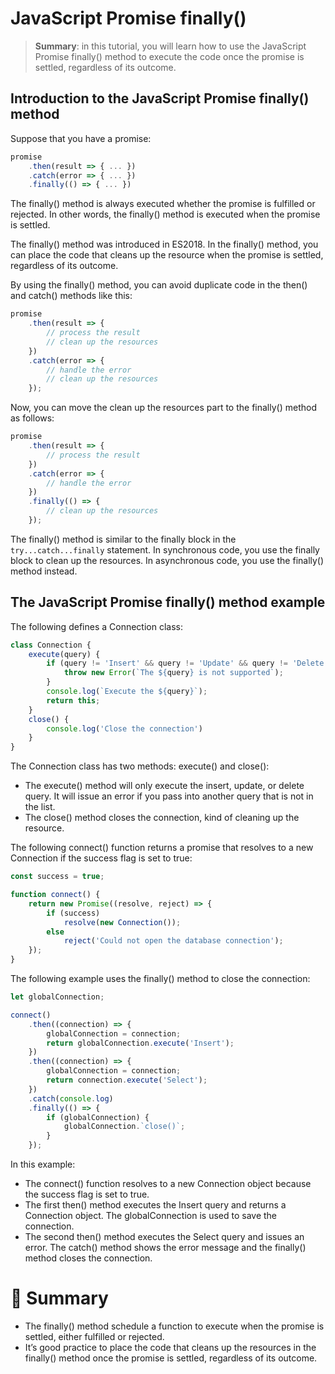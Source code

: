 # JavaScript Promise finally()

> __Summary__: in this tutorial, you will learn how to use the JavaScript Promise finally() method to execute the code once the promise is settled, regardless of its outcome.

## Introduction to the JavaScript Promise finally() method

Suppose that you have a promise:

```js
promise
    .then(result => { ... })
    .catch(error => { ... })
    .finally(() => { ... })
```

The finally() method is always executed whether the promise is fulfilled or rejected. In other words, the finally() method is executed when the promise is settled.

The finally() method was introduced in ES2018. In the finally() method, you can place the code that cleans up the resource when the promise is settled, regardless of its outcome.

By using the finally() method, you can avoid duplicate code in the then() and catch() methods like this:

```js
promise
    .then(result => {
        // process the result
        // clean up the resources
    })
    .catch(error => {
        // handle the error
        // clean up the resources
    });
```

Now, you can move the clean up the resources part to the finally() method as follows:

```js
promise
    .then(result => {
        // process the result
    })
    .catch(error => {
        // handle the error
    })
    .finally(() => {
        // clean up the resources
    });
```

The finally() method is similar to the finally block in the `try...catch...finally` statement. In synchronous code, you use the finally block to clean up the resources. In asynchronous code, you use the finally() method instead.

## The JavaScript Promise finally() method example

The following defines a Connection class:

```js
class Connection {
    execute(query) {
        if (query != 'Insert' && query != 'Update' && query != 'Delete') {
            throw new Error(`The ${query} is not supported`);
        }
        console.log(`Execute the ${query}`);
        return this;
    }
    close() {
        console.log('Close the connection')
    }
}
```

The Connection class has two methods: execute() and close():

- The execute() method will only execute the insert, update, or delete query. It will issue an error if you pass into another query that is not in the list.
- The close() method closes the connection, kind of cleaning up the resource.

The following connect() function returns a promise that resolves to a new Connection if the success flag is set to true:

```js
const success = true;

function connect() {
    return new Promise((resolve, reject) => {
        if (success)
            resolve(new Connection());
        else
            reject('Could not open the database connection');
    });
}
```

The following example uses the finally() method to close the connection:

```js
let globalConnection;

connect()
    .then((connection) => {
        globalConnection = connection;
        return globalConnection.execute('Insert');
    })
    .then((connection) => {
        globalConnection = connection;
        return connection.execute('Select');
    })
    .catch(console.log)
    .finally(() => {
        if (globalConnection) {
            globalConnection.`close()`;
        }
    });
```

In this example:

- The connect() function resolves to a new Connection  object because the success flag is set to true.
- The first then() method executes the Insert query and returns a Connection object. The globalConnection is used to save the connection.
- The second then() method executes the Select query and issues an error. The catch() method shows the error message and the finally() method closes the connection.

# :memo: Summary

- The finally() method schedule a function to execute when the promise is settled, either fulfilled or rejected.
- It’s good practice to place the code that cleans up the resources in the finally() method once the promise is settled, regardless of its outcome.
